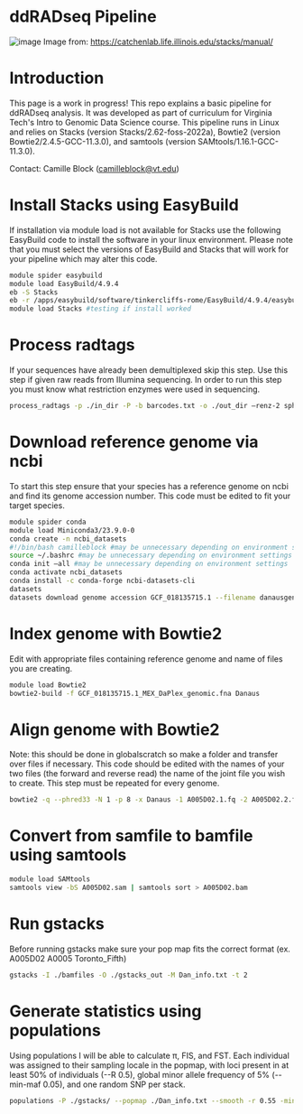 # ddRADseq Pipeline
![image](https://github.com/user-attachments/assets/7719a6bf-3690-40b3-a1bc-030c044408da)
Image from: https://catchenlab.life.illinois.edu/stacks/manual/
# Introduction
This page is a work in progress!
This repo explains a basic pipeline for ddRADseq analysis. It was developed as part of curriculum for Virginia Tech's Intro to Genomic Data Science course. This pipeline runs in Linux and relies on Stacks (version Stacks/2.62-foss-2022a), Bowtie2 (version Bowtie2/2.4.5-GCC-11.3.0), and samtools (version SAMtools/1.16.1-GCC-11.3.0).

Contact: Camille Block (camilleblock@vt.edu)


# Install Stacks using EasyBuild
If installation via module load is not available for Stacks use the following EasyBuild code to install the software in your linux environment. Please note that you must select the versions of EasyBuild and Stacks that will work for your pipeline which may alter this code.
```bash
module spider easybuild
module load EasyBuild/4.9.4
eb -S Stacks
eb -r /apps/easybuild/software/tinkercliffs-rome/EasyBuild/4.9.4/easybuild/easyconfigs/s/Stacks/Stacks-2.62-foss-2022a.eb
module load Stacks #testing if install worked
```
# Process radtags 
If your sequences have already been demultiplexed skip this step. Use this step if given raw reads from Illumina sequencing. In order to run this step you must know what restriction enzymes were used in sequencing. 
```bash
process_radtags -p ./in_dir -P -b barcodes.txt -o ./out_dir –renz-2 sphI mluCI –threads 16 -q -r -D -t 120
```
# Download reference genome via ncbi
To start this step ensure that your species has a reference genome on ncbi and find its genome accession number. This code must be edited to fit your target species.
```bash
module spider conda
module load Miniconda3/23.9.0-0
conda create -n ncbi_datasets
#!/bin/bash camilleblock #may be unnecessary depending on environment settings
source ~/.bashrc #may be unnecessary depending on environment settings
conda init –all #may be unnecessary depending on environment settings 
conda activate ncbi_datasets
conda install -c conda-forge ncbi-datasets-cli
datasets
datasets download genome accession GCF_018135715.1 --filename danausgenome.zip
```
# Index genome with Bowtie2
Edit with appropriate files containing reference genome and name of files you are creating.
```bash
module load Bowtie2
bowtie2-build -f GCF_018135715.1_MEX_DaPlex_genomic.fna Danaus
```
# Align genome with Bowtie2
Note: this should be done in globalscratch so make a folder and transfer over files if necessary. This code should be edited with the names of your two files (the forward and reverse read) the name of the joint file you wish to create. This step must be repeated for every genome. 
```bash
bowtie2 -q --phred33 -N 1 -p 8 -x Danaus -1 A005D02.1.fq -2 A005D02.2.fq -S A005D02.sam
```
# Convert from samfile to bamfile using samtools
```bash
module load SAMtools
samtools view -bS A005D02.sam | samtools sort > A005D02.bam
```
# Run gstacks
Before running gstacks make sure your pop map fits the correct format (ex. A005D02  A0005  Toronto_Fifth)
```bash
gstacks -I ./bamfiles -O ./gstacks_out -M Dan_info.txt -t 2
```
# Generate statistics using populations
Using populations I will be able to calculate π, FIS, and FST.  Each individual was assigned to their sampling locale in the popmap, with loci present in at least 50% of individuals (--R 0.5), global minor allele frequency of 5% (--min-maf 0.05), and one random SNP per stack. 
```bash
populations -P ./gstacks/ --popmap ./Dan_info.txt --smooth -r 0.55 -min-maf 0.05 -t 8 --write-random-snp
```
